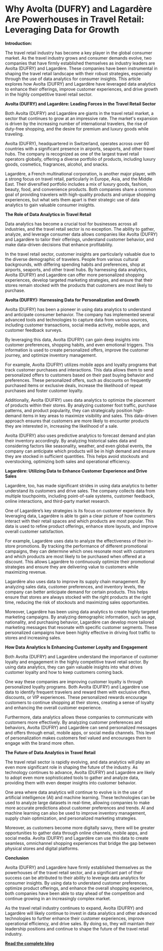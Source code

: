 # Why Avolta (DUFRY) and Lagardère Are Powerhouses in Travel Retail: Leveraging Data for Growth

**Introduction:**

The travel retail industry has become a key player in the global consumer market. As the travel industry grows and consumer demands evolve, two companies that have firmly established themselves as industry leaders are Avolta (DUFRY) and Lagardère. These companies have been instrumental in shaping the travel retail landscape with their robust strategies, especially through the use of data analytics for consumer insights. This article explores how Avolta (DUFRY) and Lagardère have leveraged data analytics to enhance their offerings, improve customer experiences, and drive growth in the highly competitive travel retail sector.

**Avolta (DUFRY) and Lagardère: Leading Forces in the Travel Retail Sector**

Both Avolta (DUFRY) and Lagardère are giants in the travel retail market, a sector that continues to grow at an impressive rate. The market's expansion is driven by the increasing number of international travelers, the rise of duty-free shopping, and the desire for premium and luxury goods while traveling.

Avolta (DUFRY), headquartered in Switzerland, operates across over 60 countries with a significant presence in airports, seaports, and other travel hubs. The company is recognized as one of the largest travel retail operators globally, offering a diverse portfolio of products, including luxury goods, cosmetics, fragrances, alcohol, and snacks.

Lagardère, a French multinational corporation, is another major player, with a strong focus on travel retail, particularly in Europe, Asia, and the Middle East. Their diversified portfolio includes a mix of luxury goods, fashion, beauty, food, and convenience products. Both companies share a common goal of providing travelers with high-quality products and unique shopping experiences, but what sets them apart is their strategic use of data analytics to gain valuable consumer insights.

**The Role of Data Analytics in Travel Retail**

Data analytics has become a crucial tool for businesses across all industries, and the travel retail sector is no exception. The ability to gather, analyze, and leverage consumer data allows companies like Avolta (DUFRY) and Lagardère to tailor their offerings, understand customer behavior, and make data-driven decisions that enhance profitability.

In the travel retail sector, customer insights are particularly valuable due to the diverse demographic of travelers. People from various cultural backgrounds, with differing spending habits and preferences, shop at airports, seaports, and other travel hubs. By harnessing data analytics, Avolta (DUFRY) and Lagardère can offer more personalized shopping experiences, develop targeted marketing strategies, and ensure that their stores remain stocked with the products that customers are most likely to purchase.

**Avolta (DUFRY): Harnessing Data for Personalization and Growth**

Avolta (DUFRY) has been a pioneer in using data analytics to understand and anticipate consumer behavior. The company has implemented several advanced tools and technologies to capture data from various sources, including customer transactions, social media activity, mobile apps, and customer feedback surveys.

By leveraging this data, Avolta (DUFRY) can gain deep insights into customer preferences, shopping habits, and even emotional triggers. This information is used to create personalized offers, improve the customer journey, and optimize inventory management.

For example, Avolta (DUFRY) utilizes mobile apps and loyalty programs that track customer purchases and interactions. This data allows them to send personalized offers to customers based on their past buying behavior and preferences. These personalized offers, such as discounts on frequently purchased items or exclusive deals, increase the likelihood of repeat purchases and foster customer loyalty.

Additionally, Avolta (DUFRY) uses data analytics to optimize the placement of products within their stores. By analyzing customer foot traffic, purchase patterns, and product popularity, they can strategically position high-demand items in key areas to maximize visibility and sales. This data-driven approach ensures that customers are more likely to encounter products they are interested in, increasing the likelihood of a sale.

Avolta (DUFRY) also uses predictive analytics to forecast demand and plan their inventory accordingly. By analyzing historical sales data and considering factors like seasonality, weather, and even global events, the company can anticipate which products will be in high demand and ensure they are stocked in sufficient quantities. This helps avoid stockouts and overstocking, optimizing both sales and operational efficiency.

**Lagardère: Utilizing Data to Enhance Customer Experience and Drive Sales**

Lagardère, too, has made significant strides in using data analytics to better understand its customers and drive sales. The company collects data from multiple touchpoints, including point-of-sale systems, customer feedback, online interactions, and third-party market research.

One of Lagardère’s key strategies is its focus on customer experience. By leveraging data, Lagardère is able to gain a clear picture of how customers interact with their retail spaces and which products are most popular. This data is used to refine product offerings, enhance store layouts, and improve overall customer satisfaction.

For example, Lagardère uses data to analyze the effectiveness of their in-store promotions. By tracking the performance of different promotional campaigns, they can determine which ones resonate most with customers and which products are most likely to be purchased when offered at a discount. This allows Lagardère to continuously optimize their promotional strategies and ensure they are delivering value to customers while maximizing revenue.

Lagardère also uses data to improve its supply chain management. By analyzing sales data, customer preferences, and inventory levels, the company can better anticipate demand for certain products. This helps ensure that stores are always stocked with the right products at the right time, reducing the risk of stockouts and maximizing sales opportunities.

Moreover, Lagardère has been using data analytics to create highly targeted marketing campaigns. By analyzing demographic information, such as age, nationality, and purchasing behavior, Lagardère can develop more tailored marketing messages that resonate with specific customer segments. These personalized campaigns have been highly effective in driving foot traffic to stores and increasing sales.

**How Data Analytics Is Enhancing Customer Loyalty and Engagement**

Both Avolta (DUFRY) and Lagardère understand the importance of customer loyalty and engagement in the highly competitive travel retail sector. By using data analytics, they can gain valuable insights into what drives customer loyalty and how to keep customers coming back.

One way these companies are improving customer loyalty is through personalized loyalty programs. Both Avolta (DUFRY) and Lagardère use data to identify frequent travelers and reward them with exclusive offers, discounts, or VIP experiences. These personalized rewards encourage customers to continue shopping at their stores, creating a sense of loyalty and enhancing the overall customer experience.

Furthermore, data analytics allows these companies to communicate with customers more effectively. By analyzing customer preferences and behaviors, Avolta (DUFRY) and Lagardère can send personalized messages and offers through email, mobile apps, or social media channels. This level of personalization makes customers feel valued and encourages them to engage with the brand more often.

**The Future of Data Analytics in Travel Retail**

The travel retail sector is rapidly evolving, and data analytics will play an even more significant role in shaping the future of the industry. As technology continues to advance, Avolta (DUFRY) and Lagardère are likely to adopt even more sophisticated tools to gather and analyze data, providing them with even deeper insights into customer behavior.

One area where data analytics will continue to evolve is in the use of artificial intelligence (AI) and machine learning. These technologies can be used to analyze large datasets in real-time, allowing companies to make more accurate predictions about customer preferences and trends. AI and machine learning can also be used to improve inventory management, supply chain optimization, and personalized marketing strategies.

Moreover, as customers become more digitally savvy, there will be greater opportunities to gather data through online channels, mobile apps, and social media. Avolta (DUFRY) and Lagardère can use this data to create seamless, omnichannel shopping experiences that bridge the gap between physical stores and digital platforms.

**Conclusion**

Avolta (DUFRY) and Lagardère have firmly established themselves as the powerhouses of the travel retail sector, and a significant part of their success can be attributed to their ability to leverage data analytics for consumer insights. By using data to understand customer preferences, optimize product offerings, and enhance the overall shopping experience, both companies have been able to stay ahead of the competition and continue growing in an increasingly complex market.

As the travel retail industry continues to expand, Avolta (DUFRY) and Lagardère will likely continue to invest in data analytics and other advanced technologies to further enhance their customer experiences, improve operational efficiency, and drive sales. By doing so, they will maintain their leadership positions and continue to shape the future of the travel retail industry.

[**Read the complete blog**](https://www.nextmsc.com/blogs/why-avolta-dufry-and-lagardere-are-the-powerhouses-of-the-travel-retail-sector-insights-you-need-to-know)
